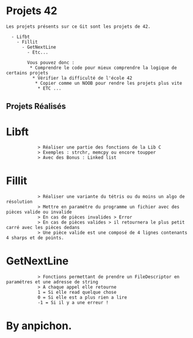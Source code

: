 # Projets 42
	
	Les projets présents sur ce Git sont les projets de 42.
	
	  - Lifbt
	    - Fillit
		  - GetNextLine
		    - Etc...
			
			Vous pouvez donc :
			 * Comprendre le code pour mieux comprendre la logique de certains projets 
			  * Vérifier la difficulté de l'école 42
			   * Copier comme un NOOB pour rendre les projets plus vite
			    * ETC ...
				
## Projets Réalisés 
# Libft
				> Réaliser une partie des fonctions de la Lib C    
				> Exemples : strchr, memcpy ou encore toupper    
				> Avec des Bonus : Linked list 
				
# Fillit
				> Réaliser une variante du tétris ou du moins un algo de résolution    
				> Mettre en paramétre du programme un fichier avec des pièces valide ou invalide    
				> En cas de pièces invalides > Error    
				> En cas de pièces valides > il retournera le plus petit carré avec les pièces dedans    
				> Une pièce valide est une composé de 4 lignes contenants 4 sharps et de points.
				
# GetNextLine
				> Fonctions permettant de prendre un FileDescriptor en paramétres et une adresse de string   
				> A chaque appel elle retourne    
				1 = Si elle read quelque chose   
				0 = Si elle est a plus rien a lire     
				-1 = Si il y a une erreur !
				
# By anpichon.

